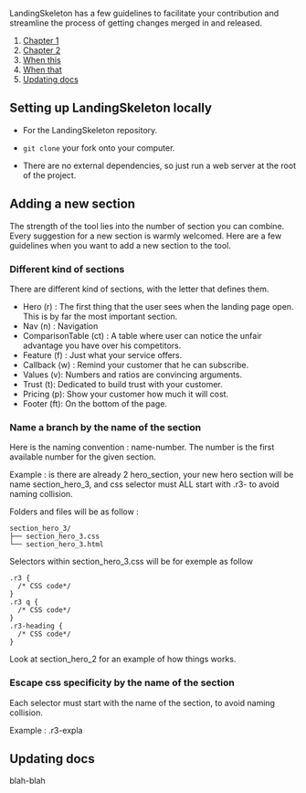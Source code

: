 LandingSkeleton has a few guidelines to facilitate your contribution and streamline
the process of getting changes merged in and released.

1. [Chapter 1](#chapter-1)
2. [Chapter 2](#chapter-2)
  1. [When this](#when-this)
  2. [When that](#when-that)
3. [Updating docs](#updating-docs)


## Setting up LandingSkeleton locally

* For the LandingSkeleton repository.

* `git clone` your fork onto your computer.

* There are no external dependencies, so just run a web server at the root of the project.

## Adding a new section

The strength of the tool lies into the number of section you can combine.
Every suggestion for a new section is warmly welcomed.
Here are a few guidelines when you want to add a new section to the tool.

### Different kind of sections

There are different kind of sections, with the letter that defines them.

 * Hero (r) : The first thing that the user sees when the landing page open. This is by far the most important section.
 * Nav (n) : Navigation
 * ComparisonTable (ct) : A table where user can notice the unfair advantage you have over his competitors.
 * Feature (f) : Just what your service offers.
 * Callback (w) : Remind your customer that he can subscribe.
 * Values (v): Numbers and ratios are convincing arguments.
 * Trust (t): Dedicated to build trust with your customer.
 * Pricing (p): Show your customer how much it will cost.
 * Footer (ft): On the bottom of the page.

### Name a branch by the name of the section

Here is the naming convention : name-number. The number is the first available number for the given section.

Example : is there are already 2 hero_section, your new hero section will be name section_hero_3, and css selector must ALL start with .r3- to avoid naming collision.

Folders and files will be as follow :

```
section_hero_3/
├── section_hero_3.css
└── section_hero_3.html
```

Selectors within section_hero_3.css will be for exemple as follow

```
.r3 {
  /* CSS code*/
}
.r3 q {
  /* CSS code*/
}
.r3-heading {
  /* CSS code*/
}
```

Look at section_hero_2 for an example of how things works.

### Escape css specificity by the name of the section

Each selector must start with the name of the section, to avoid naming collision.

Example : .r3-expla


###

## Updating docs

blah-blah
